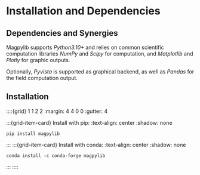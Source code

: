 # Installation and Dependencies

## Dependencies and Synergies

Magpylib supports *Python3.10+* and relies on common scientific computation libraries *NumPy* and *Scipy* for computation, and *Matplotlib* and *Plotly* for graphic outputs.

Optionally, *Pyvista* is supported as graphical backend, as well as *Pandas* for the field computation output.

## Installation

::::{grid} 1 1 2 2
:margin: 4 4 0 0
:gutter: 4

:::{grid-item-card} Install with pip:
:text-align: center
:shadow: none
```console
pip install magpylib
```
:::
:::{grid-item-card} Install with conda:
:text-align: center
:shadow: none
```console
conda install -c conda-forge magpylib
```
:::
::::
